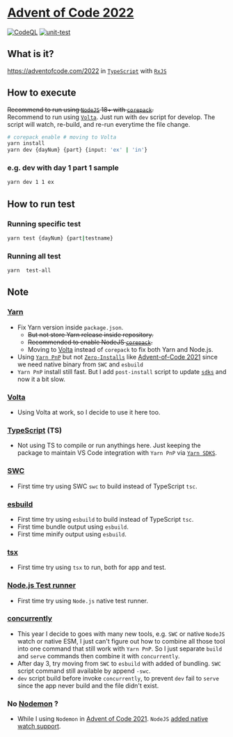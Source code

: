 # [Advent of Code 2022](https://adventofcode.com/2022)

[![CodeQL](https://github.com/iNViTiON/Advent-of-Code-2022/actions/workflows/codeql.yml/badge.svg)](https://github.com/iNViTiON/Advent-of-Code-2022/actions/workflows/codeql.yml)
[![unit-test](https://github.com/iNViTiON/Advent-of-Code-2022/actions/workflows/ci.yml/badge.svg)](https://github.com/iNViTiON/Advent-of-Code-2022/actions/workflows/ci.yml)

## What is it?

<https://adventofcode.com/2022> in [`TypeScript`](https://www.typescriptlang.org/) with [`RxJS`](https://rxjs.dev/)

## How to execute

<del>Recommend to run using [`NodeJS`](https://nodejs.org/en/) 18+ with [`corepack`](https://nodejs.org/api/corepack.html).</del>  
Recommend to run using [`Volta`](https://volta.sh/).
Just run with `dev` script for develop. The script will watch, re-build, and re-run everytime the file change.

```sh
# corepack enable # moving to Volta
yarn install
yarn dev {dayNum} {part} {input: 'ex' | 'in'}
```

### e.g. dev with day 1 part 1 sample

```sh
yarn dev 1 1 ex
```

## How to run test
### Running specific test

```sh
yarn test {dayNum} {part|testname}
```

### Running all test

```sh
yarn  test-all
```

## Note

### [Yarn](https://yarnpkg.com/)
- Fix Yarn version inside `package.json`.
  - <del>But not store Yarn release inside repository.</del>
  - <del>Recommended to enable NodeJS [`corepack`](https://nodejs.org/api/corepack.html).</del>
  - Moving to [Volta](https://volta.sh/) instead of `corepack` to fix both Yarn and Node.js.
- Using [`Yarn PnP`](https://yarnpkg.com/features/pnp) but not [`Zero-Installs`](https://yarnpkg.com/features/zero-installs) like [Advent-of-Code 2021](https://github.com/iNViTiON/Advent-of-Code-2021) since we need native binary from `SWC` and `esbuild`
- `Yarn PnP` install still fast. But I add `post-install` script to update [`sdks`](https://yarnpkg.com/getting-started/editor-sdks) and now it a bit slow.

### [Volta](https://volta.sh/)
- Using Volta at work, so I decide to use it here too.

### [TypeScript](https://www.typescriptlang.org/) (TS)
- Not using TS to compile or run anythings here. Just keeping the package to maintain VS Code integration with `Yarn PnP` via [`Yarn SDKS`](https://yarnpkg.com/getting-started/editor-sdks).

### [SWC](https://swc.rs/)
- First time try using SWC `swc` to build instead of TypeScript `tsc`.

### [esbuild](https://esbuild.github.io/)
- First time try using `esbuild` to build instead of TypeScript `tsc`.
- First time bundle output using `esbuild`.
- First time minify output using `esbuild`.

### [tsx](https://github.com/esbuild-kit/tsx)
- First time try using `tsx` to run, both for app and test.

### [Node.js Test runner](https://nodejs.org/api/test.html)
- First time try using `Node.js` native test runner.

### [concurrently](https://www.npmjs.com/package/concurrently)
- This year I decide to goes with many new tools, e.g. `SWC` or native `NodeJS` watch or native ESM, I just can't figure out how to combine all those tool into one command that still work with `Yarn PnP`. So I just separate `build` and `serve` commands then combine it with `concurrently`.
- After day 3, try moving from `SWC` to `esbuild` with added of bundling. `SWC` script command still available by append `-swc`.
- `dev` script build before invoke `concurrently`, to prevent `dev` fail to `serve` since the app never build and the file didn't exist.

### No [Nodemon](https://nodemon.io/) ?
- While I using `Nodemon` in [Advent of Code 2021](https://github.com/iNViTiON/Advent-of-Code-2021). `NodeJS` [added native watch support](https://github.com/nodejs/node/pull/44366).
